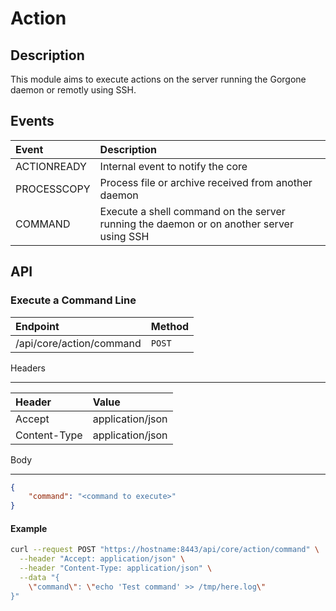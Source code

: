 # Action

## Description

This module aims to execute actions on the server running the Gorgone daemon or remotly using SSH.

## Events

| Event | Description |
| :- | :- |
| ACTIONREADY | Internal event to notify the core |
| PROCESSCOPY | Process file or archive received from another daemon |
| COMMAND | Execute a shell command on the server running the daemon or on another server using SSH |

## API

### Execute a Command Line

| Endpoint | Method |
| :- | :- |
| /api/core/action/command | `POST` |

Headers

---

| Header | Value |
| :- | :- |
| Accept | application/json |
| Content-Type | application/json|

Body

---

```json
{
    "command": "<command to execute>"
}
```

#### Example

```bash
curl --request POST "https://hostname:8443/api/core/action/command" \
  --header "Accept: application/json" \
  --header "Content-Type: application/json" \
  --data "{
    \"command\": \"echo 'Test command' >> /tmp/here.log\"
}"
```
